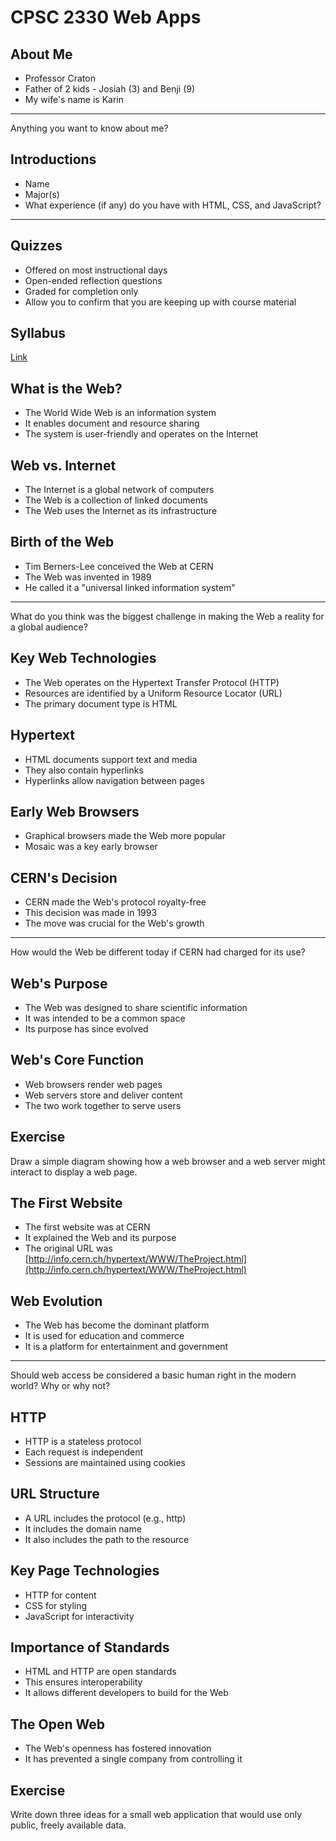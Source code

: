 CPSC 2330 Web Apps
==================

About Me
--------

- Professor Craton
- Father of 2 kids - Josiah (3) and Benji (9)
- My wife's name is Karin

---

Anything you want to know about me?

Introductions
-------------

- Name
- Major(s)
- What experience (if any) do you have with HTML, CSS, and JavaScript?

---

Quizzes
-------

- Offered on most instructional days
- Open-ended reflection questions
- Graded for completion only
- Allow you to confirm that you are keeping up with course material

Syllabus
--------

[Link](../syllabus.html)

## What is the Web?

- The World Wide Web is an information system
- It enables document and resource sharing
- The system is user-friendly and operates on the Internet

## Web vs. Internet

- The Internet is a global network of computers
- The Web is a collection of linked documents
- The Web uses the Internet as its infrastructure

## Birth of the Web

- Tim Berners-Lee conceived the Web at CERN
- The Web was invented in 1989
- He called it a "universal linked information system"

-----

What do you think was the biggest challenge in making the Web a reality for a global audience?

## Key Web Technologies

- The Web operates on the Hypertext Transfer Protocol (HTTP)
- Resources are identified by a Uniform Resource Locator (URL)
- The primary document type is HTML

## Hypertext

- HTML documents support text and media
- They also contain hyperlinks
- Hyperlinks allow navigation between pages

## Early Web Browsers

- Graphical browsers made the Web more popular
- Mosaic was a key early browser

## CERN's Decision

- CERN made the Web's protocol royalty-free
- This decision was made in 1993
- The move was crucial for the Web's growth

-----

How would the Web be different today if CERN had charged for its use?

## Web's Purpose

- The Web was designed to share scientific information
- It was intended to be a common space
- Its purpose has since evolved

## Web's Core Function

- Web browsers render web pages
- Web servers store and deliver content
- The two work together to serve users

## Exercise

Draw a simple diagram showing how a web browser and a web server might interact to display a web page.

## The First Website

- The first website was at CERN
- It explained the Web and its purpose
- The original URL was [http://info.cern.ch/hypertext/WWW/TheProject.html](http://info.cern.ch/hypertext/WWW/TheProject.html)

## Web Evolution

- The Web has become the dominant platform
- It is used for education and commerce
- It is a platform for entertainment and government

-----

Should web access be considered a basic human right in the modern world? Why or why not?

## HTTP

- HTTP is a stateless protocol
- Each request is independent
- Sessions are maintained using cookies

## URL Structure

- A URL includes the protocol (e.g., http)
- It includes the domain name
- It also includes the path to the resource

## Key Page Technologies

- HTTP for content
- CSS for styling
- JavaScript for interactivity

## Importance of Standards

- HTML and HTTP are open standards
- This ensures interoperability
- It allows different developers to build for the Web

## The Open Web

- The Web's openness has fostered innovation
- It has prevented a single company from controlling it

## Exercise

Write down three ideas for a small web application that would use only public, freely available data.

